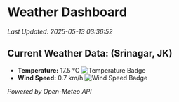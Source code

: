 
# Weather Dashboard

_Last Updated: 2025-05-13 03:36:52_

## Current Weather Data: (Srinagar, JK)
- **Temperature:** 17.5 °C ![Temperature Badge](https://img.shields.io/badge/Temperature-Low%20Temp-blue)
- **Wind Speed:** 0.7 km/h ![Wind Speed Badge](https://img.shields.io/badge/Wind%20Speed-Light%20Wind-blue)

*Powered by Open-Meteo API*
